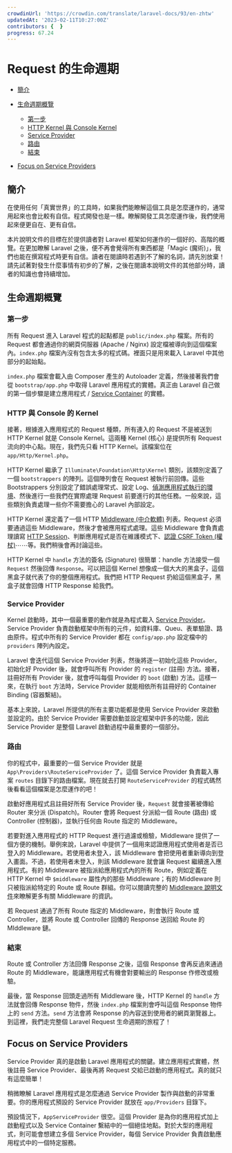 ```yaml
---
crowdinUrl: 'https://crowdin.com/translate/laravel-docs/93/en-zhtw'
updatedAt: '2023-02-11T10:27:00Z'
contributors: {  }
progress: 67.24
---
```


# Request 的生命週期

- [簡介](#introduction)
- [生命週期概覽](#lifecycle-overview)
  - [第一步](#first-steps)
  - [HTTP Kernel 與 Console Kernel](#http-console-kernels)
  - [Service Provider](#service-providers)
  - [路由](#routing)
  - [結束](#finishing-up)
  
- [Focus on Service Providers](#focus-on-service-providers)

<a name="introduction"></a>

## 簡介

在使用任何「真實世界」的工具時，如果我們能瞭解這個工具是怎麼運作的，通常用起來也會比較有自信。程式開發也是一樣。瞭解開發工具怎麼運作後，我們使用起來便更自在、更有自信。

本片說明文件的目標在於提供讀者對 Laravel 框架如何運作的一個好的、高階的概覽。在更加瞭解 Laravel 之後，便不再會覺得所有東西都是「Magic (魔術)」，我們也能在撰寫程式時更有自信。讀者在閱讀時若遇到不了解的名詞，請先別放棄！請先試著對發生什麼事情有初步的了解，之後在閱讀本說明文件的其他部分時，讀者的知識也會持續增加。

<a name="lifecycle-overview"></a>

## 生命週期概覽

<a name="first-steps"></a>

### 第一步

所有 Request 進入 Laravel 程式的起點都是 `public/index.php` 檔案。所有的 Request 都會通過你的網頁伺服器 (Apache / Nginx) 設定檔被導向到這個檔案內。`index.php` 檔案內沒有包含太多的程式碼。裡面只是用來載入 Laravel 中其他部分的起始點。

`index.php` 檔案會載入由 Composer 產生的 Autoloader 定義，然後接著我們會從 `bootstrap/app.php` 中取得 Laravel 應用程式的實體。真正由 Laravel 自己做的第一個步驟是建立應用程式 / [Service Container](/docs/{{version}}/container) 的實體。

<a name="http-console-kernels"></a>

### HTTP 與 Console 的 Kernel

接著，根據進入應用程式的 Request 種類，所有連入的 Request 不是被送到 HTTP Kernel 就是 Console Kernel。這兩種 Kernel (核心) 是提供所有 Request 流向的中心點。現在，我們先只看 HTTP Kernel。該檔案位在 `app/Http/Kernel.php`。

HTTP Kernel 繼承了 `Illuminate\Foundation\Http\Kernel` 類別，該類別定義了一個 `bootstrappers` 的陣列。這個陣列會在 Request 被執行前回傳。這些 Bootstrappers 分別設定了錯誤處理常式、設定 Log、[偵測應用程式執行的環境](/docs/{{version}}/configuration#environment-configuration)、然後進行一些我們在實際處理 Request 前要進行的其他任務。一般來說，這些類別負責處理一些你不需要擔心的 Laravel 內部設定。

HTTP Kernel 還定義了一個 HTTP [Middleware (中介軟體)](/docs/{{version}}/middleware) 列表。Request 必須要通過這些 Middleware，然後才會被應用程式處理。這些 Middleware 會負責處理讀寫 [HTTP Session](/docs/{{version}}/session)、判斷應用程式是否在維護模式下、[認證 CSRF Token (權杖)](/docs/{{version}}/csrf)⋯⋯等。我們稍後會再討論這些。

HTTP Kernel 中 `handle` 方法的簽名 (Signature) 很簡單：handle 方法接受一個 `Request` 然後回傳 `Response`。可以把這個 Kernel 想像成一個大大的黑盒子，這個黑盒子就代表了你的整個應用程式。我們把 HTTP Request 扔給這個黑盒子，黑盒子就會回傳 HTTP Response 給我們。

<a name="service-providers"></a>

### Service Provider

Kernel 啟動時，其中一個最重要的動作就是為程式載入 [Service Provider](/docs/{{version}}/providers)。Service Provider 負責啟動框架中所有的元件，如資料庫、Queu、表單驗證、路由原件。程式中所有的 Service Provider 都在 `config/app.php` 設定檔中的 `providers` 陣列內設定。

Laravel 會迭代這個 Service Provider 列表，然後將逐一初始化這些 Provider。初始化好 Provider 後，就會呼叫所有 Provider 的 `register` (註冊) 方法。接著，註冊好所有 Provider 後，就會呼叫每個 Provider 的 `boot` (啟動) 方法。這樣一來，在執行 `boot` 方法時，Service Provider 就能相依所有註冊好的 Container Binding (容器繫結)。

基本上來說，Laravel 所提供的所有主要功能都是使用 Service Provider 來啟動並設定的。由於 Service Provider 需要啟動並設定框架中許多的功能，因此 Service Provider 是整個 Laravel 啟動過程中最重要的一個部分。

<a name="routing"></a>

### 路由

你的程式中，最重要的一個 Service Provider 就是 `App\Providers\RouteServiceProvider` 了。這個 Service Provider 負責載入專案 `routes` 目錄下的路由檔案。現在就去打開 `RouteServiceProvider` 的程式碼然後看看這個檔案是怎麼運作的吧！

啟動好應用程式且註冊好所有 Service Provider 後，`Request` 就會接著被傳給 Router 來分派 (Dispatch)。Router 會將 Request 分派給一個 Route (路由) 或 Controller (控制器)，並執行任何由 Route 指定的 Middleware。

若要對進入應用程式的 HTTP Request 進行過濾或檢驗，Middleware 提供了一個方便的機制。舉例來說，Laravel 中提供了一個用來認證應用程式使用者是否已登入的 Middleware。若使用者未登入，該 Middleware 會把使用者重新導向到登入畫面。不過，若使用者未登入，則該 Middleware 就會讓 Request 繼續進入應用程式。有的 Middleware 被指派給應用程式內的所有 Route，例如定義在 HTTP Kernel 中 `$middleware` 屬性內的那些 Middleware；有的 Middleware 則只被指派給特定的 Route 或 Route 群組。你可以閱讀完整的 [Middleware 說明文件](/docs/{{version}}/middleware)來瞭解更多有關 Middleware 的資訊。

若 Request 通過了所有 Route 指定的 Middleware，則會執行 Route 或 Controller，並將 Route 或 Controller 回傳的 Response 送回給 Route 的 MIddleware 鏈。

<a name="finishing-up"></a>

### 結束

Route 或 Controller 方法回傳 Response 之後，這個 Response 會再反過來通過 Route 的 Middleware，能讓應用程式有機會對要輸出的 Response 作修改或檢驗。

最後，當 Response 回頭走過所有 Middleware 後，HTTP Kernel 的 `handle` 方法就會回傳 Response 物件，然後 `index.php` 檔案則會呼叫這個 Response 物件上的 `send` 方法。`send` 方法會將 Response 的內容送到使用者的網頁瀏覽器上。到這裡，我們走完整個 Laravel Request 生命週期的旅程了！

<a name="focus-on-service-providers"></a>

## Focus on Service Providers

Service Provider 真的是啟動 Laravel 應用程式的關鍵。建立應用程式實體，然後註冊 Service Provider、最後再將 Request 交給已啟動的應用程式。真的就只有這麼簡單！

稍微瞭解 Laravel 應用程式是怎麼通過 Service Provider 製作與啟動的非常重要。你的應用程式預設的 Service Provider 就放在 `app/Providers` 目錄下。

預設情況下，`AppServiceProvider` 很空。這個 Provider 是為你的應用程式加上啟動程式以及 Service Container 繫結中的一個絕佳地點。對於大型的應用程式，則可能會想建立多個 Service Provider，每個 Service Provider 負責啟動應用程式中的一個特定服務。
